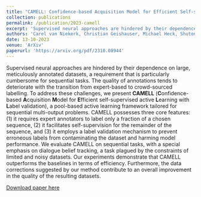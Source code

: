 ```yaml
---
title: "CAMELL: Confidence-based Acquisition Model for Efficient Self-supervised Active Learning with Label Validation"
collection: publications
permalink: /publication/2023-camell
excerpt: 'Supervised neural approaches are hindered by their dependence on large, meticulously annotated datasets, a requirement that is particularly cumbersome for sequential tasks. The quality of annotations tends to deteriorate with the transition from expert-based to crowd-sourced labelling. To address these challenges, we present **CAMELL** (**C**onfidence-based **A**cquisition **M**odel for **E**fficient self-supervised active **L**earning with **L**abel validation), a pool-based active learning framework tailored for sequential multi-output problems. CAMELL possesses three core features: (1) it requires expert annotators to label only a fraction of a chosen sequence, (2) it facilitates self-supervision for the remainder of the sequence, and (3) it employs a label validation mechanism to prevent erroneous labels from contaminating the dataset and harming model performance. We evaluate CAMELL on sequential tasks, with a special emphasis on dialogue belief tracking, a task plagued by the constraints of limited and noisy datasets. Our experiments demonstrate that CAMELL outperforms the baselines in terms of efficiency. Furthermore, the data corrections suggested by our method contribute to an overall improvement in the quality of the resulting datasets.'
authors: 'Carel van Niekerk, Christian Geishauser, Michael Heck, Shutong Feng, Hsien-chin Lin, Nurul Lubis, Benjamin Ruppik, Renato Vukovic, Milica Gašić'
date: 13-10-2023
venue: 'ArXiv'
paperurl: 'https://arxiv.org/pdf/2310.08944'
---
```

Supervised neural approaches are hindered by their dependence on large, meticulously annotated datasets, a requirement that is particularly cumbersome for sequential tasks. The quality of annotations tends to deteriorate with the transition from expert-based to crowd-sourced labelling. To address these challenges, we present **CAMELL** (**C**onfidence-based **A**cquisition **M**odel for **E**fficient self-supervised active **L**earning with **L**abel validation), a pool-based active learning framework tailored for sequential multi-output problems. CAMELL possesses three core features: (1) it requires expert annotators to label only a fraction of a chosen sequence, (2) it facilitates self-supervision for the remainder of the sequence, and (3) it employs a label validation mechanism to prevent erroneous labels from contaminating the dataset and harming model performance. We evaluate CAMELL on sequential tasks, with a special emphasis on dialogue belief tracking, a task plagued by the constraints of limited and noisy datasets. Our experiments demonstrate that CAMELL outperforms the baselines in terms of efficiency. Furthermore, the data corrections suggested by our method contribute to an overall improvement in the quality of the resulting datasets.

[Download paper here](https://arxiv.org/pdf/2310.08944)
